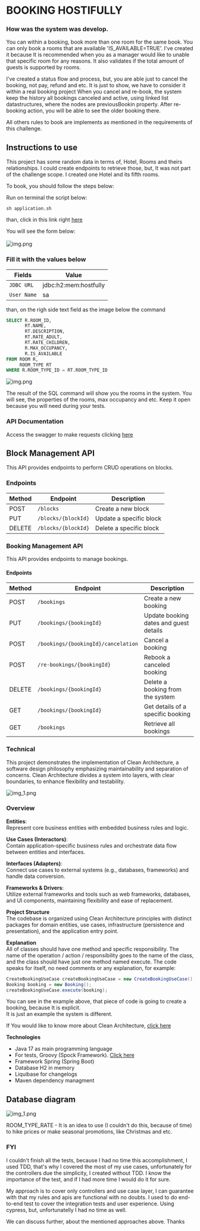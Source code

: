 # BOOKING HOSTIFULLY

### How was the system was develop.

You can within a booking, book more than one room for the same book.
You can only book a rooms that are available 'IS_AVAILABLE=TRUE'. I've created it because It is recommended when you as a manager would like to unable that specific room for any reasons.
It also validates if the total amount of guests is supported by rooms.

I've created a status flow and process, but, you are able just to cancel the booking, not pay, refund and etc. It is just to show, we have to consider it within a real booking project 
When you cancel and re-book, the system keep the history all bookings canceled and active, using linked list datastructures, where the nodes are previousBookin property. After re-booking action, you will be able to see the older booking there. 

All others rules to book are implements as mentioned in the requirements of this challenge.

## Instructions to use

This project has some random data in terms of, Hotel, Rooms and theirs relationships.
I could create endpoints to retrieve those, but, It was not part of the challenge scope.
I created one Hotel and its fifth rooms.

To book, you should follow the steps below:

Run on terminal the script below:

```shell
sh application.sh
```
than, click in this link right [here](http://localhost:8080/h2-console)

You will see the form below: <br /><br />
![img.png](documentation/img/H2-form-login.png)

### Fill it with the values below

| Fields      | Value                  |
|-------------|------------------------|
| `JDBC URL`  | jdbc:h2:mem:hostfully  |
| `User Name` | sa                     |

than, on the righ side text field as the image below the command
```sql
SELECT R.ROOM_ID,
       RT.NAME,
       RT.DESCRIPTION,
       RT.RATE_ADULT,
       RT.RATE_CHILDREN,
       R.MAX_OCCUPANCY,
       R.IS_AVAILABLE
FROM ROOM R,
     ROOM_TYPE RT
WHERE R.ROOM_TYPE_ID = RT.ROOM_TYPE_ID
```
![img.png](documentation/img/h2-console.png)

The result of the SQL command will show you the rooms in the system. You will see, the properties of the rooms, max occupancy and etc. Keep it open because you will need during your tests.

### API Documentation

Access the swagger to make requests clicking [here](http://localhost:8080/swagger-ui/index.html#/)

## Block Management API

This API provides endpoints to perform CRUD operations on blocks.

### Endpoints

| Method | Endpoint                   | Description                 |
|--------|----------------------------|-----------------------------|
| POST   | `/blocks`                  | Create a new block          |
| PUT    | `/blocks/{blockId}`        | Update a specific block     |
| DELETE | `/blocks/{blockId}`        | Delete a specific block     |

### Booking Management API

This API provides endpoints to manage bookings.

#### Endpoints

| Method | Endpoint                            | Description                                           |
|--------|-------------------------------------|-------------------------------------------------------|
| POST   | `/bookings`                         | Create a new booking                                  |
| PUT    | `/bookings/{bookingId}`             | Update booking dates and guest details                |
| POST   | `/bookings/{bookingId}/cancelation` | Cancel a booking                                      |
| POST   | `/re-bookings/{bookingId}`          | Rebook a canceled booking                       |
| DELETE | `/bookings/{bookingId}`             | Delete a booking from the system                      |
| GET    | `/bookings/{bookingId}`             | Get details of a specific booking                     |
| GET    | `/bookings`                         | Retrieve all bookings                                 |

### Technical

This project demonstrates the implementation of Clean Architecture, a software design philosophy emphasizing maintainability and separation of concerns. Clean Architecture divides a system into layers, with clear boundaries, to enhance flexibility and testability.

![img_1.png](documentation/img/clea-architecture.png)

### Overview
**Entities**:<br />
Represent core business entities with embedded business rules and logic.
<br />

**Use Cases (Interactors)**:<br />
Contain application-specific business rules and orchestrate data flow between entities and interfaces.
<br />

**Interfaces (Adapters)**:<br />
Connect use cases to external systems (e.g., databases, frameworks) and handle data conversion.
<br />

**Frameworks & Drivers**:<br />
Utilize external frameworks and tools such as web frameworks, databases, and UI components, maintaining flexibility and ease of replacement.
<br />

**Project Structure**<br />
The codebase is organized using Clean Architecture principles with distinct packages for domain entities, use cases, infrastructure (persistence and presentation), and the application entry point.
<br />

**Explanation**<br />
All of classes should have one method and specific responsibility. The name of the operation / action / responsibility goes to the name of the class, and the class should have just one method named execute.
The code speaks for itself, no need comments or any explanation, for example: <br>

```java
CreateBookingUseCase createBookingUseCase = new CreateBookingUseCase();
Booking booking = new Booking();
createBookingUseCase.execute(booking);
```
You can see in the example above, that piece of code is going to create a booking, because It is explicit.</br>
It is just an example the system is different.

If You would like to know more about Clean Architecture, [click here](https://blog.cleancoder.com/uncle-bob/2012/08/13/the-clean-architecture.html)

**Technologies**

* Java 17 as main programming language
* For tests, Groovy (Spock Framework). [Click here](https://spockframework.org/spock/docs/2.3/index.html)
* Framework Spring (Spring Boot)
* Database H2 in memory
* Liquibase for changelogs 
* Maven dependency managment

## Database diagram

![img_1.png](documentation/img/database.png)

ROOM_TYPE_RATE - It is an idea to use (I couldn't do this, because of time) to hike prices or make seasonal promotions, like Christmas and etc.

### FYI

I couldn't finish all the tests, because I had no time this accomplishment, I used TDD, that's why I covered the most of my use cases, unfortunately for the controllers due the simplicity, I created without TDD.
I know the importance of the test, and if I had more time I would do it for sure.

My approach is to cover only controllers and use case layer, I can guarantee with that my rules and apis are functional with no doubts.
I used to do end-to-end test to cover the integration tests and user experience. Using cypress, but, unfortunatelly I had no time as well.

We can discuss further, about the mentioned approaches above. Thanks